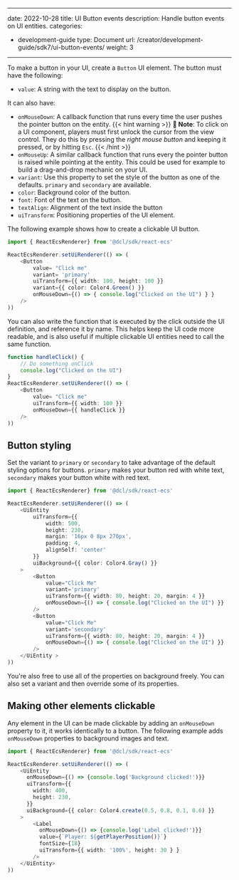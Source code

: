 
---
date: 2022-10-28
title: UI Button events
description: Handle button events on UI entities.
categories:
  - development-guide
type: Document
url: /creator/development-guide/sdk7/ui-button-events/
weight: 3
---

To make a button in your UI, create a `Button` UI element. The button must have the following:

- `value`: A string with the text to display on the button.

It can also have:

- `onMouseDown`: A callback function that runs every time the user pushes the pointer button on the entity. 
	{{< hint warning >}}
	**📔 Note**:  To click on a UI component, players must first unlock the cursor from the view control. They do this by pressing the _right mouse button_ and keeping it pressed, or by hitting `Esc`.
	{{< /hint >}}
- `onMouseUp`: A similar callback function that runs every the pointer button is raised while pointing at the entity. This could be used for example to build a drag-and-drop mechanic on your UI.
- `variant`: Use this property to set the style of the button as one of the defaults. `primary` and `secondary` are available.
- `color`: Background color of the button.
- `font`: Font of the text on the button.
- `textAlign`: Alignment of the text inside the button
- `uiTransform`: Positioning properties of the UI element.
<!-- - `disabled`: -->


The following example shows how to create a clickable UI button.

```ts
import { ReactEcsRenderer} from '@dcl/sdk/react-ecs'

ReactEcsRenderer.setUiRenderer(() => (
	<Button
		value= "Click me"
		variant= 'primary'
		uiTransform={{ width: 100, height: 100 }}
		variant={{ color: Color4.Green() }}
		onMouseDown={() => { console.log("Clicked on the UI") } }
	/>
))
```

You can also write the function that is executed by the click outside the UI definition, and reference it by name. This helps keep the UI code more readable, and is also useful if multiple clickable UI entities need to call the same function.

```ts
function handleClick() {
	// Do something onClick
	console.log("Clicked on the UI")
}
ReactEcsRenderer.setUiRenderer(() => (
	<Button
		value= "Click me"
		uiTransform={{ width: 100 }}
		onMouseDown={{ handleClick }}
	/>
))
```

## Button styling

Set the variant to `primary` or `secondary` to take advantage of the default styling options for buttons. `primary` makes your button red with white text, `secondary` makes your button white with red text.

```ts
import { ReactEcsRenderer} from '@dcl/sdk/react-ecs'

ReactEcsRenderer.setUiRenderer(() => (
	<UiEntity
		uiTransform={{
			width: 500,
			height: 230,
			margin: '16px 0 8px 270px',
			padding: 4,
			alignSelf: 'center'
		}}
		uiBackground={{ color: Color4.Gray() }}
	>
		<Button
			value="Click Me"
			variant='primary'
			uiTransform={{ width: 80, height: 20, margin: 4 }}
			onMouseDown={() => { console.log("Clicked on the UI") }}
		/>
		<Button
			value="Click Me"
			variant='secondary'
			uiTransform={{ width: 80, height: 20, margin: 4 }}
			onMouseDown={() => { console.log("Clicked on the UI") }}
		/>
	</UiEntity >
))
```

You're also free to use all of the properties on background freely. You can also set a variant and then override some of its properties.


## Making other elements clickable

Any element in the UI can be made clickable by adding an `onMouseDown` property to it, it works identically to a button. The following example adds `onMouseDown` properties to background images and text.


```ts
import { ReactEcsRenderer} from '@dcl/sdk/react-ecs'

ReactEcsRenderer.setUiRenderer(() => (
    <UiEntity
	  onMouseDown={() => {console.log('Background clicked!')}}
      uiTransform={{
        width: 400,
        height: 230,
      }}
      uiBackground={{ color: Color4.create(0.5, 0.8, 0.1, 0.6) }}
    >
	    <Label
          onMouseDown={() => {console.log('Label clicked!')}}
          value={`Player: ${getPlayerPosition()}`}
          fontSize={18}
          uiTransform={{ width: '100%', height: 30 } }
        />
    </UiEntity>
))
```


<!--

TODO: children of an entity with OnClick aren't clickable too, right?

TODO: is there an euqivalent to isPointerBlocker?




